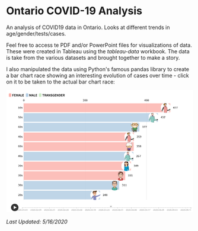 # Ontario COVID-19 Analysis
 An analysis of COVID19 data in Ontario. Looks at different trends in age/gender/tests/cases.
 
 Feel free to access te PDF and/or PowerPoint files for visualizations of data. These were created in Tableau using the _tableau-data_ workbook. The data is take from the various datasets and brought together to make a story.
 
 I also manipulated the data using Python's famous pandas library to create a bar chart race showing an interesting evolution of cases over time - click on it to be taken to the actual bar chart race:

[<img src="Ontario%20COVID-19%20Cases%20(Age%20%26%20Gender).png">](https://public.flourish.studio/visualisation/2339142/)

*Last Updated: 5/16/2020*

